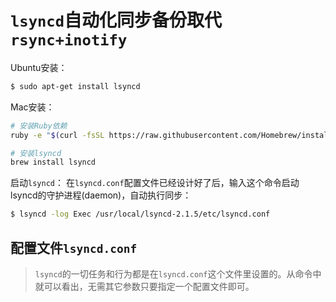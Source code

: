 # `lsyncd`自动化同步备份取代`rsync+inotify`

Ubuntu安装：
```sh
$ sudo apt-get install lsyncd
```

Mac安装：
```sh
# 安装Ruby依赖
ruby -e "$(curl -fsSL https://raw.githubusercontent.com/Homebrew/install/master/install)" < /dev/null 2> /dev/null

# 安装lsyncd
brew install lsyncd
```

启动`lsyncd`：
在`lsyncd.conf`配置文件已经设计好了后，输入这个命令启动lsyncd的守护进程(daemon)，自动执行同步：
```sh
$ lsyncd -log Exec /usr/local/lsyncd-2.1.5/etc/lsyncd.conf
```

## 配置文件`lsyncd.conf`
> `lsyncd`的一切任务和行为都是在`lsyncd.conf`这个文件里设置的。从命令中就可以看出，无需其它参数只要指定一个配置文件即可。
